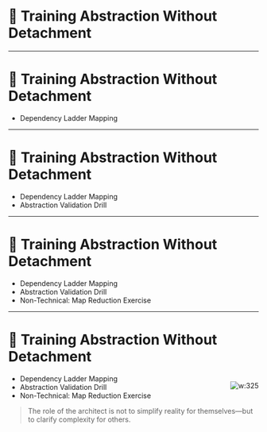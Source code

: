 # 🧠 Training Abstraction Without Detachment

<!-- 
This slide shifts from the concept of abstraction to the *practice* of doing it well. 
Use this moment to remind the audience that abstraction isn't just thinking at a higher level—it's translating complexity into shared, useful mental models. 
-->
---

# 🧠 Training Abstraction Without Detachment

- Dependency Ladder Mapping  
<!-- 
Choose a system and model it in 3 layers:  
1. Full implementation  
2. Technical overview  
3. Business/user abstraction  
→ Compare what each reveals and conceals.  
This helps develop fluency in shifting perspectives and testing abstraction clarity. 
-->

---

# 🧠 Training Abstraction Without Detachment

- Dependency Ladder Mapping  
- Abstraction Validation Drill  
<!-- 
Share your abstraction with a teammate.  
Ask them to explain it back to you.  
→ Observe confusion, assumptions, or unintended interpretations.  
This simulates real-world communication. Abstract models that don’t survive feedback aren’t useful.
-->

---

# 🧠 Training Abstraction Without Detachment

- Dependency Ladder Mapping  
- Abstraction Validation Drill  
- Non-Technical: Map Reduction Exercise  
<!-- 
Reduce or expand a real-world map (e.g., subway, campus).  
→ Discuss what’s gained or lost with each layer.  
Helps develop the instinct for fidelity vs. focus—when to collapse or expose information.
-->

---

# 🧠 Training Abstraction Without Detachment

<div style="float:right">

![w:325](https://m.media-amazon.com/images/I/415o9UKQSfL._SY445_SX342_.jpg)

</div>

- Dependency Ladder Mapping  
- Abstraction Validation Drill  
- Non-Technical: Map Reduction Exercise  

> The role of the architect is not to simplify reality for themselves—but to clarify complexity for others.

<!-- 
Wrap-up Notes:

Ask: How do we test if an abstraction *works* for the team?

Reinforce:  
Good abstraction helps others act. Bad abstraction traps them in misalignment.

Title: How to Take Smart Notes by Sönke Ahrens
Purpose: Though focused on knowledge management, this book teaches how to abstract information from various sources, synthesize it, and create new value skills directly applicable to thoughtful architectural abstraction.
-->
